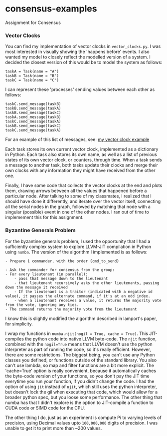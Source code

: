 # consensus-examples
Assignment for Consensus

### Vector Clocks
You can find my implementation of vector clocks in `vector_clocks.py`.  I was most interested in visually showing the 'happens before' events.  I also wanted my model to closely reflect the modelled version of a system.  I decided the closest version of this would be to model the system as follows:
```{python}
taskA = Task(name = "A")
taskB = Task(name = "B")
taskC = Task(name = "C")
```

I can represent these 'processes' sending values between each other as follows:
```{python}
taskC.send_message(taskB)
taskB.send_message(taskA)
taskB.send_message(taskC)
taskA.send_message(taskB)
taskC.send_message(taskA)
taskB.send_message(taskC)
taskC.send_message(taskA)
```

For an example of this list of messages, see: [my vector clock example](https://raw.github.com/mattpaletta/consensus-examples/master/Vector_Clocks_Example.gv.pdf)

Each task stores its own current vector clock, implemented as a dictionary in Python. Each task also stores its own name, as well as a list of previous states of its own vector clock, or counters, through time. When a task sends a message to another task, both tasks update their clocks and merge their own clocks with any information they might have received from the other one.

Finally, I have some code that collects the vector clocks at the end and plots them, drawing arrows between all the values that happened before a particular node.  After talking to some of my classmates, I realized that I should have done it differently, and iterate over the vector itself, connecting all the serial nodes in the graph, followed by matching that node with a singular (possible) event in one of the other nodes.  I ran out of time to implemement this for this assignment.

### Byzantine Generals Problem

For the byzantine generals problem, I used the opportunity that I had a sufficiently complex system to explore LLVM-JIT compilation in Python using `numba`.
The version of the algorithm I implemented is as follows:
```
- Prepare 1 commander, with the order {cmd_to_send}

- Ask the commander for consensus from the group:
- For every lieutenant (in parallel):
	- pass that message down to the lieutenant
	- that lieutenant recursively asks the other lieutenants, passing down the message it received
	- If the lieutenant is a traitor (indicated with a negative id value), it passes the alternate command, if it's at an odd index.
	- when a lieutenant receives a value, it returns the majority vote from the vote, ignoring any ties.
- The command returns the majority vote from the lieutenant
```

I know this is slightly modified the algorithm described in lamport's paper, for simplicity.

I wrap my functions in `numba.njit(nogil = True, cache = True)`. This JIT-compiles the python code into native LLVM byte-code.  The `njit` function, combined with the `nogil=True` means that LLVM doesn't use the python interpreter as part of running the code, so it's really efficient.  However, there are some restrictions.  The biggest being, you can't use any Python classes you defined, or functions outside of the standard library.  You also can't use lambda, so map and filter functions are a bit more explicit.  The 'cache=True' option is really convenient, because it automatically caches the byte-code version of your functions, so you don't pay the JIT time everytime you run your function, if you didn't change the code.  I had the option of using `jit` instead of `njit`, which still uses the python interpreter, but doesn't lock the gil when executing that code, which would allow for a broader python spec, but you loose some performance.  The other thing that numba has that I didn't explore is the option to JIT-compile a function to CUDA code or SIMD code for the CPU.

The other thing I do, just as an experiment is compute Pi to varying levels of precision, using Decimal values upto `100,000,000` digits of precision.  I was unable to get it to print more than ~200 values.
